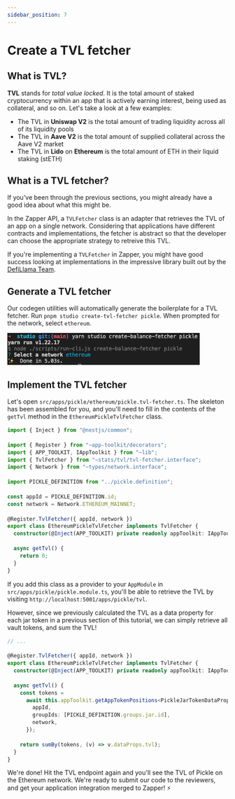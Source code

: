 ```yaml
---
sidebar_position: 7
---
```


# Create a TVL fetcher

## What is TVL?

**TVL** stands for _total value locked_. It is the total amount of staked
cryptocurrency within an app that is actively earning interest, being used as
collateral, and so on. Let's take a look at a few examples:

- The TVL in **Uniswap V2** is the total amount of trading liquidity across all
  of its liquidity pools
- The TVL in **Aave V2** is the total amount of supplied collateral across the
  Aave V2 market
- The TVL in **Lido** on **Ethereum** is the total amount of ETH in their liquid
  staking (stETH)

## What is a TVL fetcher?

If you've been through the previous sections, you might already have a good idea
about what this might be.

In the Zapper API, a `TVLFetcher` class is an adapter that retrieves the TVL of
an app on a single network. Considering that applications have different
contracts and implementations, the fetcher is abstract so that the developer can
choose the appropriate strategy to retreive this TVL.

If you're implementing a `TVLFetcher` in Zapper, you might have good success
looking at implementations in the impressive library built out by the
[DefiLlama Team](https://github.com/DefiLlama/DefiLlama-Adapters).

## Generate a TVL fetcher

Our codegen utilities will automatically generate the boilerplate for a TVL
fetcher. Run `pnpm studio create-tvl-fetcher pickle`. When prompted for the
network, select `ethereum`.

![Create TVL Fetcher](../../static/img/tutorial/create-balance-fetcher.png)

## Implement the TVL fetcher

Let's open `src/apps/pickle/ethereum/pickle.tvl-fetcher.ts`. The skeleton has
been assembled for you, and you'll need to fill in the contents of the `getTvl`
method in the `EthereumPickleTvlFetcher` class.

```ts
import { Inject } from "@nestjs/common";

import { Register } from "~app-toolkit/decorators";
import { APP_TOOLKIT, IAppToolkit } from "~lib";
import { TvlFetcher } from "~stats/tvl/tvl-fetcher.interface";
import { Network } from "~types/network.interface";

import PICKLE_DEFINITION from "../pickle.definition";

const appId = PICKLE_DEFINITION.id;
const network = Network.ETHEREUM_MAINNET;

@Register.TvlFetcher({ appId, network })
export class EthereumPickleTvlFetcher implements TvlFetcher {
  constructor(@Inject(APP_TOOLKIT) private readonly appToolkit: IAppToolkit) {}

  async getTvl() {
    return 0;
  }
}
```

If you add this class as a provider to your `AppModule` in
`src/apps/pickle/pickle.module.ts`, you'll be able to retrieve the TVL by
visiting `http://localhost:5001/apps/pickle/tvl`.

However, since we previously calculated the TVL as a data property for each jar
token in a previous section of this tutorial, we can simply retrieve all vault
tokens, and sum the TVL!

```ts
// ...

@Register.TvlFetcher({ appId, network })
export class EthereumPickleTvlFetcher implements TvlFetcher {
  constructor(@Inject(APP_TOOLKIT) private readonly appToolkit: IAppToolkit) {}

  async getTvl() {
    const tokens =
      await this.appToolkit.getAppTokenPositions<PickleJarTokenDataProps>({
        appId,
        groupIds: [PICKLE_DEFINITION.groups.jar.id],
        network,
      });

    return sumBy(tokens, (v) => v.dataProps.tvl);
  }
}
```

We're done! Hit the TVL endpoint again and you'll see the TVL of Pickle on the
Ethereum network. We're ready to submit our code to the reviewers, and get your
application integration merged to Zapper! ⚡
